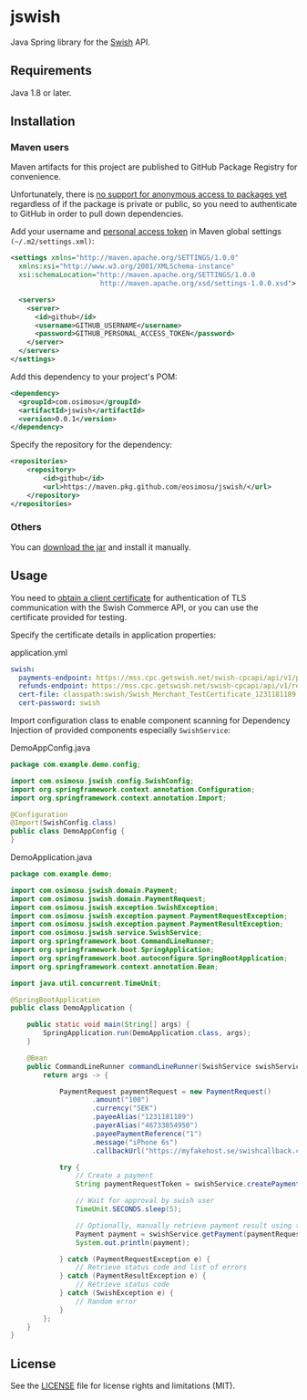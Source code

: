 # jswish

Java Spring library for the [Swish](https://www.getswish.se/) API.

## Requirements

Java 1.8 or later.

## Installation

### Maven users

Maven artifacts for this project are published to GitHub Package Registry for convenience.

Unfortunately, there is [no support for anonymous access to packages yet](https://github.community/t5/GitHub-API-Development-and/GitHub-Package-Registry-does-not-support-multi-CPU-architecture/td-p/32836) regardless of if the package is private or public, so you need to authenticate to GitHub in order to pull down dependencies. 

Add your username and [personal access token](https://help.github.com/en/github/authenticating-to-github/creating-a-personal-access-token-for-the-command-line#creating-a-token) in Maven global settings `(~/.m2/settings.xml)`:

```xml
<settings xmlns="http://maven.apache.org/SETTINGS/1.0.0"
  xmlns:xsi="http://www.w3.org/2001/XMLSchema-instance"
  xsi:schemaLocation="http://maven.apache.org/SETTINGS/1.0.0
                      http://maven.apache.org/xsd/settings-1.0.0.xsd">

  <servers>
    <server>
      <id>github</id>
      <username>GITHUB_USERNAME</username>
      <password>GITHUB_PERSONAL_ACCESS_TOKEN</password>
    </server>
  </servers>
</settings>
```

Add this dependency to your project's POM:

```xml
<dependency>
  <groupId>com.osimosu</groupId>
  <artifactId>jswish</artifactId>
  <version>0.0.1</version>
</dependency>
```

Specify the repository for the dependency:

```xml
<repositories>
    <repository>
        <id>github</id>
        <url>https://maven.pkg.github.com/eosimosu/jswish/</url>
    </repository>
</repositories>
```

### Others

You can [download the jar](https://github.com/eosimosu/jswish/packages/92349) and install it manually.

## Usage

You need to [obtain a client certificate](https://www.swish.nu/developer#swish-for-merchants) for authentication of TLS communication with the Swish Commerce API, or you can use the certificate provided for testing.

Specify the certificate details in application properties:

application.yml

```yaml
swish:
  payments-endpoint: https://mss.cpc.getswish.net/swish-cpcapi/api/v1/paymentrequests/
  refunds-endpoint: https://mss.cpc.getswish.net/swish-cpcapi/api/v1/refunds/
  cert-file: classpath:swish/Swish_Merchant_TestCertificate_1231181189.p12
  cert-password: swish
```

Import configuration class to enable component scanning for Dependency Injection of provided components especially `SwishService`:

DemoAppConfig.java
```java
package com.example.demo.config;

import com.osimosu.jswish.config.SwishConfig;
import org.springframework.context.annotation.Configuration;
import org.springframework.context.annotation.Import;

@Configuration
@Import(SwishConfig.class)
public class DemoAppConfig {
}

```

DemoApplication.java

```java
package com.example.demo;

import com.osimosu.jswish.domain.Payment;
import com.osimosu.jswish.domain.PaymentRequest;
import com.osimosu.jswish.exception.SwishException;
import com.osimosu.jswish.exception.payment.PaymentRequestException;
import com.osimosu.jswish.exception.payment.PaymentResultException;
import com.osimosu.jswish.service.SwishService;
import org.springframework.boot.CommandLineRunner;
import org.springframework.boot.SpringApplication;
import org.springframework.boot.autoconfigure.SpringBootApplication;
import org.springframework.context.annotation.Bean;

import java.util.concurrent.TimeUnit;

@SpringBootApplication
public class DemoApplication {

    public static void main(String[] args) {
        SpringApplication.run(DemoApplication.class, args);
    }

    @Bean
    public CommandLineRunner commandLineRunner(SwishService swishService) {
        return args -> {

            PaymentRequest paymentRequest = new PaymentRequest()
                    .amount("100")
                    .currency("SEK")
                    .payeeAlias("1231181189")
                    .payerAlias("46733854950")
                    .payeePaymentReference("1")
                    .message("iPhone 6s")
                    .callbackUrl("https://myfakehost.se/swishcallback.cfm"); // callbackUrl is called by MSS with payment result

            try {
                // Create a payment
                String paymentRequestToken = swishService.createPayment(paymentRequest);

                // Wait for approval by swish user
                TimeUnit.SECONDS.sleep(5);

                // Optionally, manually retrieve payment result using token
                Payment payment = swishService.getPayment(paymentRequestToken);
                System.out.println(payment);

            } catch (PaymentRequestException e) {
                // Retrieve status code and list of errors
            } catch (PaymentResultException e) {
                // Retrieve status code
            } catch (SwishException e) {
                // Random error
            }
        };
    }
}
```

## License

See the [LICENSE](LICENSE.md) file for license rights and limitations (MIT).
